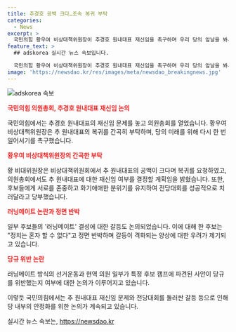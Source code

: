 ```yaml
---
title: 추경호 공백 크다…조속 복귀 부탁
categories:
  - News
excerpt: >
  국민의힘 황우여 비상대책위원장이 추경호 원내대표 재신임을 촉구하며 우리 당의 앞날을 봐서라도 다시 한 번 일어서달라고 호소했다. 추 원내대표는 사임을 표명한 후 여야 원 구성 협상과 관련해 책임을 지고 인천 연평도 등에서 잠행 중이다. 황 비대위원장은 후보들에게 서로 존중하고 분위기 조절을 당부하며, 러닝메이트 지적과 당규 위반 등 갈등이 격화되는 상황에 대한 우려를 피력하고 있다. 현재 국민의힘 전당대회 선관위는 당규 위반 여부를 논의 중이다.
feature_text: >
  ## adskorea 실시간 뉴스 속보입니다.

  국민의힘 황우여 비상대책위원장이 추경호 원내대표 재신임을 촉구하며 우리 당의 앞날을 봐서라도 다시 한 번 일어서달라고 호소했다. 추 원내대표는 사임을 표명한 후 여야 원 구성 협상과 관련해 책임을 지고 인천 연평도 등에서 잠행 중이다. 황 비대위원장은 후보들에게 서로 존중하고 분위기 조절을 당부하며, 러닝메이트 지적과 당규 위반 등 갈등이 격화되는 상황에 대한 우려를 피력하고 있다. 현재 국민의힘 전당대회 선관위는 당규 위반 여부를 논의 중이다.
image: 'https://newsdao.kr/res/images/meta/newsdao_breakingnews.jpg'
---
```


<p><img src="https://newsdao.kr/res/images/meta/newsdao_breakingnews.jpg" alt="adskorea 속보" /></p>

<p><b><span style="color: #ee2323;">국민의힘 의원총회, 추경호 원내대표 재신임 논의</span></b></p>

<p>국민의힘에서는 추경호 원내대표의 재신임 문제를 놓고 의원총회를 열었습니다. 황우여 비상대책위원장은 추 원내대표의 복귀를 간곡히 부탁하며, 당의 미래를 위해 다시 한 번 일어서기를 촉구했습니다.</p>

<p data-ke-size="size16"></p>

<p><b><span style="color: #ee2323;">황우여 비상대책위원장의 간곡한 부탁</span></b></p>

<p>황 비대위원장은 비상대책위원회에서 추 원내대표의 공백이 크다며 복귀를 요청하였고, 의원총회에서도 추 원내대표에 대한 재신임 여부를 결정할 계획임을 밝혔습니다. 또한, 후보들에게 서로를 존중하고 화기애애한 분위기를 유지하여 전당대회를 성공적으로 치러달라고 당부했습니다.</p>

<p data-ke-size="size16"></p>

<p><b><span style="color: #ee2323;">러닝메이트 논란과 정면 반박</span></b></p>

<p>일부 후보들의 '러닝메이트' 결성에 대한 갈등도 논의되었습니다. 이에 대해 한 후보는 "정치는 혼자 할 수 없다"고 정면 반박하며 갈등이 격화되는 양상에 대한 우려가 제기되고 있습니다.</p>

<p data-ke-size="size16"></p>

<p><b><span style="color: #ee2323;">당규 위반 논란</span></b></p>

<p>러닝메이트 방식의 선거운동과 현역 의원 일부가 특정 후보 캠프에 파견된 사안이 당규를 위반했는지 여부에 대한 논의가 이루어지고 있습니다.</p>

<p data-ke-size="size16"></p>

<p>이렇듯 국민의힘에서는 추 원내대표 재신임 문제와 전당대회를 둘러싼 갈등 등으로 인해 당 내부의 안정화를 위한 논의가 계속되고 있습니다.</p>
실시간 뉴스 속보는, <a href="https://newsdao.kr" rel="dofollow">https://newsdao.kr</a>


